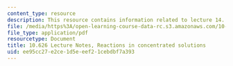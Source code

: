 ```yaml
---
content_type: resource
description: This resource contains information related to lecture 14.
file: /media/https%3A/open-learning-course-data-rc.s3.amazonaws.com/10-626-electrochemical-energy-systems-spring-2014/ee95cc27e2ce1d5eeef21cebdbf7a393_MIT10_626S14_S11lec14.pdf
file_type: application/pdf
resourcetype: Document
title: 10.626 Lecture Notes, Reactions in concentrated solutions
uid: ee95cc27-e2ce-1d5e-eef2-1cebdbf7a393
---
```

